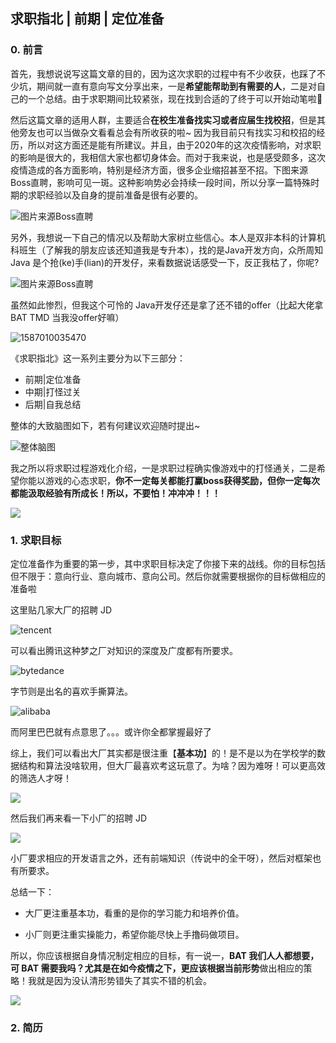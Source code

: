 ## 求职指北 | 前期 | 定位准备

### 0. 前言

首先，我想说说写这篇文章的目的，因为这次求职的过程中有不少收获，也踩了不少坑，期间就一直有意向写文分享出来，一是**希望能帮助到有需要的人**，二是对自己的一个总结。由于求职期间比较紧张，现在找到合适的了终于可以开始动笔啦🤣

然后这篇文章的适用人群，主要适合**在校生准备找实习或者应届生找校招**，但是其他旁友也可以当做杂文看看总会有所收获的啦~ 因为我目前只有找实习和校招的经历，所以对这方面还是能有所建议。并且，由于2020年的这次疫情影响，对求职的影响是很大的，我相信大家也都切身体会。而对于我来说，也是感受颇多，这次疫情造成的各方面影响，特别是经济方面，很多企业缩招甚至不招。下图来源Boss直聘，影响可见一斑。这种影响势必会持续一段时间，所以分享一篇特殊时期的求职经验以及自身的提前准备是很有必要的。

![图片来源Boss直聘](http://howfindjob.ifree258.top/boss1.jpg)

另外，我想说一下自己的情况以及帮助大家树立些信心。本人是双非本科的计算机科班生（了解我的朋友应该还知道我是专升本），找的是Java开发方向，众所周知 Java 是个抢(ke)手(lian)的开发仔，来看数据说话感受一下，反正我枯了，你呢?

![图片来源Boss直聘](http://howfindjob.ifree258.top/boss2.jpg)



虽然如此惨烈，但我这个可怜的 Java开发仔还是拿了还不错的offer（比起大佬拿BAT TMD 当我没offer好嘛）

![1587010035470](http://howfindjob.ifree258.top/QQ%E5%9B%BE%E7%89%8720200416120630.jpg)

《求职指北》这一系列主要分为以下三部分：

- 前期|定位准备
- 中期|打怪过关
- 后期|自我总结

整体的大致脑图如下，若有何建议欢迎随时提出~

![整体脑图](http://howfindjob.ifree258.top/QQ%E5%9B%BE%E7%89%8720200502210020.png)

我之所以将求职过程游戏化介绍，一是求职过程确实像游戏中的打怪通关，二是希望你能以游戏的心态求职，**你不一定每关都能打赢boss获得奖励，但你一定每次都能汲取经验有所成长！所以，不要怕！冲冲冲！！！**

![](http://howfindjob.ifree258.top/QQ%E5%9B%BE%E7%89%8720200504164503.png)



### 1. 求职目标

定位准备作为重要的第一步，其中求职目标决定了你接下来的战线。你的目标包括但不限于：意向行业、意向城市、意向公司。然后你就需要根据你的目标做相应的准备啦

这里贴几家大厂的招聘 JD

![tencent](http://howfindjob.ifree258.top/tencent-jd1.png)

可以看出腾讯这种梦之厂对知识的深度及广度都有所要求。

![bytedance](http://howfindjob.ifree258.top/bytedance-jd1.png)

字节则是出名的喜欢手撕算法。

![alibaba](http://howfindjob.ifree258.top/alibaba-jd1.png)

而阿里巴巴就有点意思了。。。或许你全都掌握最好了

综上，我们可以看出大厂其实都是很注重【**基本功**】的！是不是以为在学校学的数据结构和算法没啥软用，但大厂最喜欢考这玩意了。为啥？因为难呀！可以更高效的筛选人才呀！

![](http://howfindjob.ifree258.top/mmexport1582882038882.jpg)



然后我们再来看一下小厂的招聘 JD

![](http://howfindjob.ifree258.top/smallcom-jd1.png)

小厂要求相应的开发语言之外，还有前端知识（传说中的全干呀），然后对框架也有所要求。

总结一下：

- 大厂更注重基本功，看重的是你的学习能力和培养价值。

- 小厂则更注重实操能力，希望你能尽快上手撸码做项目。

所以，你应该根据自身情况制定相应的目标，有一说一，**BAT 我们人人都想要，可 BAT 需要我吗？**尤其是在如今疫情之下，更应该根据**当前形势**做出相应的策略！我就是因为没认清形势错失了其实不错的机会。

![](http://howfindjob.ifree258.top/-5deaa0a0785e5d0a.jpg)



### 2. 简历









